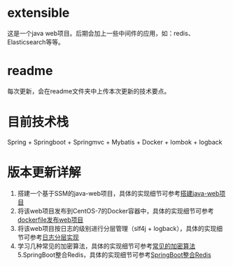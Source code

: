 # extensible
这是一个java web项目。后期会加上一些中间件的应用，如：redis、Elasticsearch等等。
# readme
每次更新，会在readme文件夹中上传本次更新的技术要点。
# 目前技术栈
Spring + Springboot + Springmvc + Mybatis + Docker + lombok + logback
# 版本更新详解
1. 搭建一个基于SSM的java-web项目，具体的实现细节可参考[搭建java-web项目](https://github.com/zhenye163/extensible/blob/master/readme/readme-1/%E6%90%AD%E5%BB%BA%E4%B8%80%E4%B8%AA%E5%9F%BA%E4%BA%8ESSM%E6%A1%86%E6%9E%B6%E7%9A%84java-web%E9%A1%B9%E7%9B%AE.md)
2. 将该web项目发布到CentOS-7的Docker容器中，具体的实现细节可参考[dockerfile发布web项目](https://github.com/zhenye163/extensible/blob/master/readme/readme-2/%E4%BB%A5dockerfile%E7%9A%84%E6%96%B9%E5%BC%8F%E5%8F%91%E5%B8%83java-web%E9%A1%B9%E7%9B%AE.md)
3. 将该web项目按日志的级别进行分层管理（slf4j + logback），具体的实现细节可参考[日志分层实现](https://github.com/zhenye163/extensible/blob/master/readme/readme-3/(slf4j%20%2B%20logback)%E8%BF%9B%E8%A1%8C%E6%97%A5%E5%BF%97%E5%88%86%E5%B1%82.md)
4. 学习几种常见的加密算法，具体的实现细节可参考[常见的加密算法](https://github.com/zhenye163/extensible/blob/master/readme/readme-4/java-web%E5%BC%80%E5%8F%91%E4%B8%AD%E5%B8%B8%E8%A7%81%E5%8A%A0%E5%AF%86%E7%AE%97%E6%B3%95%E7%9A%84%E6%B1%87%E6%80%BB.md)
5.SpringBoot整合Redis，具体的实现细节可参考[SpringBoot整合Redis](https://github.com/zhenye163/extensible/blob/master/readme/readme-5/Redis%E5%A4%A7%E5%90%88%E9%9B%86.md)

